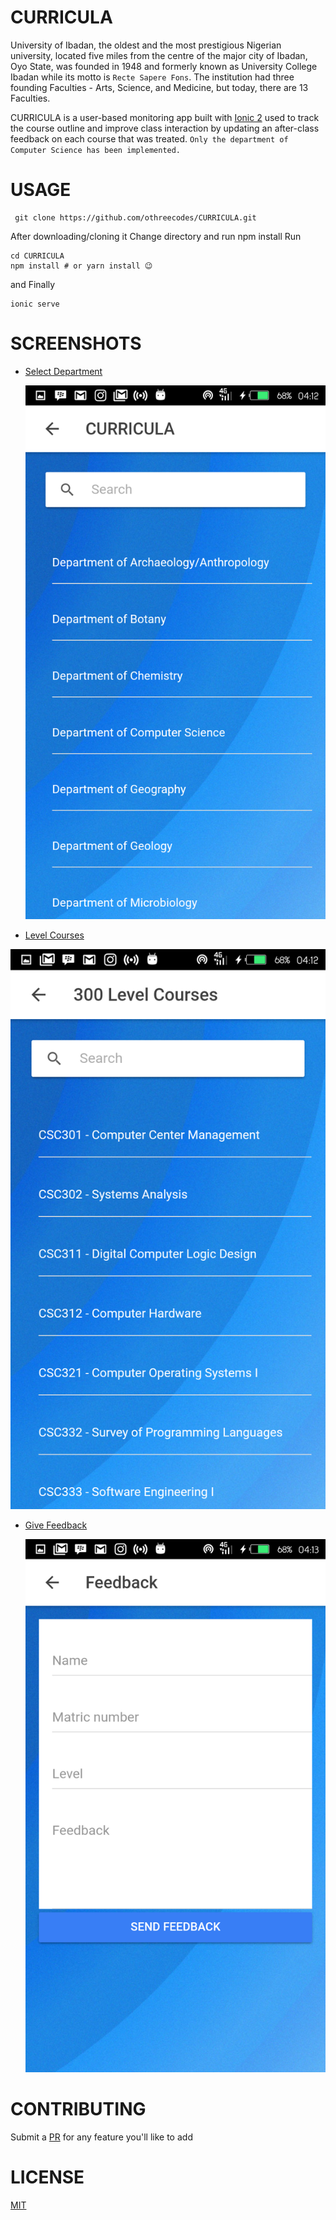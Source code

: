 # CURRICULA
University of Ibadan, the oldest and the most prestigious Nigerian university, located five miles from the centre of the major city of Ibadan, Oyo State, was founded in 1948 and formerly known as University College Ibadan while its motto is ```Recte Sapere Fons```. The institution had three founding Faculties - Arts, Science, and Medicine, but today, there are 13 Faculties.

CURRICULA is a user-based monitoring app built with [Ionic 2](http://ionicframework.com) used to track the course outline and improve class interaction by updating an after-class feedback on each course that was treated. ```Only the department of Computer Science has been implemented.```

# USAGE
``` shell 
 git clone https://github.com/othreecodes/CURRICULA.git
```
After downloading/cloning it
Change directory and run npm install
Run
``` shell
cd CURRICULA
npm install # or yarn install 😉
```
and Finally

```shell
ionic serve
```
# SCREENSHOTS
- [Select Department](https://github.com/othreecodes/CURRICULA/tree/master/src/pages/department)

  <img src="screenshots/Screenshot_20170409-041229.png" alt="Choose Department">
  
 - [Level Courses](https://github.com/othreecodes/CURRICULA/tree/master/src/pages/course-outline)

  <img src="screenshots/Screenshot_20170409-041248.png" alt="300L Courses">
  
- [Give Feedback](https://github.com/othreecodes/CURRICULA/tree/master/src/pages/feedback)

  <img src="screenshots/Screenshot_20170409-041305.png" alt="Give Feedback">
  
# CONTRIBUTING
Submit a [PR](https://github.com/othreecodes/CURRICULA/pull/new/master) for any feature you'll like to add

# LICENSE
[MIT](LICENSE.md)
  
  
  
  
